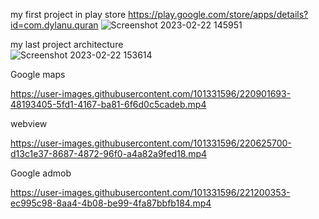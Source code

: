 my first project in play store 
https://play.google.com/store/apps/details?id=com.dylanu.quran
![Screenshot 2023-02-22 145951](https://user-images.githubusercontent.com/101331596/220626612-f1b78b67-825f-4105-91e8-05e451eb0a3b.jpeg)


my last project architecture  
![Screenshot 2023-02-22 153614](https://user-images.githubusercontent.com/101331596/220635467-c17bd94b-9a3c-4c88-8c7c-764e22f6e34d.jpeg)

Google maps 

https://user-images.githubusercontent.com/101331596/220901693-48193405-5fd1-4167-ba81-6f6d0c5cadeb.mp4


webview

https://user-images.githubusercontent.com/101331596/220625700-d13c1e37-8687-4872-96f0-a4a82a9fed18.mp4

Google admob 

https://user-images.githubusercontent.com/101331596/221200353-ec995c98-8aa4-4b08-be99-4fa87bbfb184.mp4

